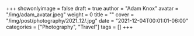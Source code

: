 +++
showonlyimage = false
draft = true
author = "Adam Knox"
avatar = "/img/adam_avatar.jpeg"
weight = 0
title = ""
cover = "/img/post/photography/2021_12/.jpg"
date = "2021-12-04T00:01:01-06:00"
categories = ["Photography", "Travel"]
tags = []
+++
<!--more-->
